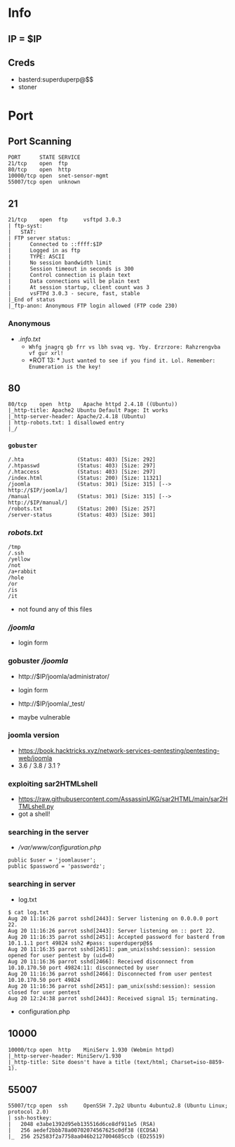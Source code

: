 # Info 

## IP = $IP

## Creds

- basterd:superduperp@$$
- stoner

# Port

## Port Scanning
```
PORT      STATE SERVICE
21/tcp    open  ftp
80/tcp    open  http
10000/tcp open  snet-sensor-mgmt
55007/tcp open  unknown
```

## 21
```
21/tcp    open  ftp     vsftpd 3.0.3
| ftp-syst: 
|   STAT: 
| FTP server status:
|      Connected to ::ffff:$IP
|      Logged in as ftp
|      TYPE: ASCII
|      No session bandwidth limit
|      Session timeout in seconds is 300
|      Control connection is plain text
|      Data connections will be plain text
|      At session startup, client count was 3
|      vsFTPd 3.0.3 - secure, fast, stable
|_End of status
|_ftp-anon: Anonymous FTP login allowed (FTP code 230)
```

### Anonymous

- _.info.txt_
    - `Whfg jnagrq gb frr vs lbh svaq vg. Yby. Erzrzore: Rahzrengvba vf gur xrl!`
    - *ROT 13: * `Just wanted to see if you find it. Lol. Remember: Enumeration is the key!`


## 80
```
80/tcp    open  http    Apache httpd 2.4.18 ((Ubuntu))
|_http-title: Apache2 Ubuntu Default Page: It works
|_http-server-header: Apache/2.4.18 (Ubuntu)
| http-robots.txt: 1 disallowed entry 
|_/
```

### `gobuster`
```
/.hta                 (Status: 403) [Size: 292]
/.htpasswd            (Status: 403) [Size: 297]
/.htaccess            (Status: 403) [Size: 297]
/index.html           (Status: 200) [Size: 11321]
/joomla               (Status: 301) [Size: 315] [--> http://$IP/joomla/]
/manual               (Status: 301) [Size: 315] [--> http://$IP/manual/]                                                                        
/robots.txt           (Status: 200) [Size: 257]
/server-status        (Status: 403) [Size: 301]
```

### _robots.txt_
```
/tmp
/.ssh
/yellow
/not
/a+rabbit
/hole
/or
/is
/it
```

- not found any of this files

### _/joomla_

- login form

### gobuster _/joomla_

- http://$IP/joomla/administrator/
- login form

- http://$IP/joomla/_test/
- maybe vulnerable 

### joomla version
- https://book.hacktricks.xyz/network-services-pentesting/pentesting-web/joomla
- 3.6 / 3.8 / 3.1 ?

### exploiting sar2HTMLshell
- https://raw.githubusercontent.com/AssassinUKG/sar2HTML/main/sar2HTMLshell.py
- got a shell!

### searching in the server
- _/var/www/configuration.php_
```
public $user = 'joomlauser';
public $password = 'passwordz';
```

### searching in server
- log.txt
```
$ cat log.txt
Aug 20 11:16:26 parrot sshd[2443]: Server listening on 0.0.0.0 port 22.
Aug 20 11:16:26 parrot sshd[2443]: Server listening on :: port 22.
Aug 20 11:16:35 parrot sshd[2451]: Accepted password for basterd from 10.1.1.1 port 49824 ssh2 #pass: superduperp@$$
Aug 20 11:16:35 parrot sshd[2451]: pam_unix(sshd:session): session opened for user pentest by (uid=0)
Aug 20 11:16:36 parrot sshd[2466]: Received disconnect from 10.10.170.50 port 49824:11: disconnected by user
Aug 20 11:16:36 parrot sshd[2466]: Disconnected from user pentest 10.10.170.50 port 49824
Aug 20 11:16:36 parrot sshd[2451]: pam_unix(sshd:session): session closed for user pentest
Aug 20 12:24:38 parrot sshd[2443]: Received signal 15; terminating.
```

- configuration.php


## 10000
```
10000/tcp open  http    MiniServ 1.930 (Webmin httpd)
|_http-server-header: MiniServ/1.930
|_http-title: Site doesn't have a title (text/html; Charset=iso-8859-1).
```

## 55007
```
55007/tcp open  ssh     OpenSSH 7.2p2 Ubuntu 4ubuntu2.8 (Ubuntu Linux; protocol 2.0)
| ssh-hostkey: 
|   2048 e3abe1392d95eb135516d6ce8df911e5 (RSA)
|   256 aedef2bbb78a00702074567625c0df38 (ECDSA)
|_  256 252583f2a7758aa046b2127004685ccb (ED25519)
```